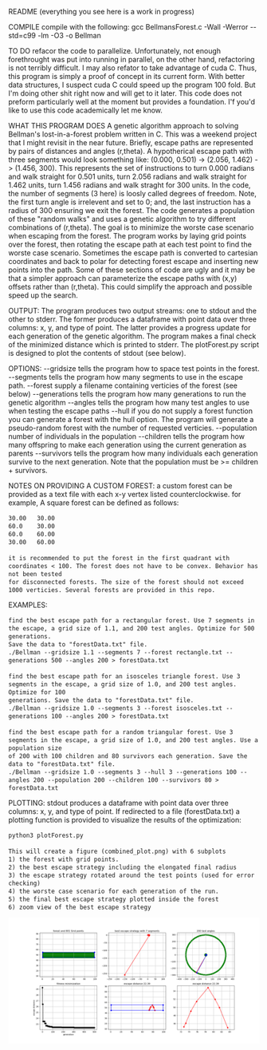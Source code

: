 README (everything you see here is a work in progress)

COMPILE
compile with the following: gcc BellmansForest.c -Wall -Werror --std=c99 -lm -O3 -o Bellman

TO DO
refacor the code to parallelize. Unfortunately, not enough forethrought was put into running in parallel, on the other hand, refactoring is not terribly
difficult. I may also refator to take advantage of cuda C. Thus, this program is simply a proof of concept in its current form. With better data structures, 
I suspect cuda C could speed up the program 100 fold. But I'm doing other shit right now and will get to it later. This code does not preform particularly 
well at the moment but provides a foundation. I'f you'd like to use this code academically let me know. 

WHAT THIS PROGRAM DOES
A genetic algorithm approach to solving Bellman's lost-in-a-forest problem written in C. This was a weekend project that I might revisit in the near future. 
Briefly, escape paths are represented by pairs of distances and angles (r,theta). A hypotherical escape path with three segments would look something like:
(0.000, 0.501) -> (2.056, 1.462) -> (1.456, 300). This represents the set of instructions to turn 0.000 radians and walk straight for 0.501 units, turn 2.056
radians and walk straight for 1.462 units, turn 1.456 radians and walk straght for 300 units. In the code, the number of segments (3 here) is loosly called
degrees of freedom. Note, the first turn angle is irrelevent and set to 0; and, the last instruction has a radius of 300 ensuring we exit the forest. The code
generates a population of these "random walks" and uses a genetic algorithm to try different combinations of (r,theta). The goal is to minimize the worste case 
scenario when escaping from the forest. The program works by laying grid points over the forest, then rotating the escape path at each test point to find the 
worste case scenario. Sometimes the escape path is converted to cartesian coordinates and back to polar for detecting forest escape and inserting new points 
into the path. Some of these sections of code are ugly and it may be that a simpler approach can parameterize the escape paths with (x,y) offsets rather than 
(r,theta). This could simplify the approach and possible speed up the search.

OUTPUT:
The program produces two output streams: one to stdout and the other to stderr. The former produces a dataframe with point data over three columns: x, y, and
type of point. The latter provides a progress update for each generation of the genetic algorithm. The program makes a final check of the minimized distance
which is printed to stderr. The plotForest.py script is designed to plot the contents of stdout (see below).

OPTIONS:
--gridsize <float> tells the program how to space test points in the forest. 
--segments <int> tells the program how many segments to use in the escape path.
--forest <string> supply a filename containing verticies of the forest (see below)
--generations <int> tells the program how many generations to run the genetic algorithm
--angles <int> tells the program how many test angles to use when testing the escape paths
--hull <int> if you do not supply a forest function you can generate a forest with the hull option.
	The program will generate a pseudo-random forest with the number of requested verticies.
--population <int> number of individuals in the population
--children <int> tells the program how many offspring to make each generation using the
	current generation as parents
--survivors <int> tells the program how many individuals each generation survive to the next 
	generation. Note that the population must be >= children + survivors.

NOTES ON PROVIDING A CUSTOM FOREST:
	a custom forest can be provided as a text file with each x-y vertex listed counterclockwise. for example, A square forest can be defined as follows:

	30.00   30.00
	60.0    30.00
	60.0    60.00
	30.00   60.00

	it is recommended to put the forest in the first quadrant with coordinates < 100. The forest does not have to be convex. Behavior has not been tested
	for disconnected forests. The size of the forest should not exceed 1000 verticies. Several forests are provided in this repo. 

EXAMPLES:

	find the best escape path for a rectangular forest. Use 7 segments in the escape, a grid size of 1.1, and 200 test angles. Optimize for 500 generations.
	Save the data to "forestData.txt" file.
	./Bellman --gridsize 1.1 --segments 7 --forest rectangle.txt --generations 500 --angles 200 > forestData.txt

	find the best escape path for an isosceles triangle forest. Use 3 segments in the escape, a grid size of 1.0, and 200 test angles. Optimize for 100 
	generations. Save the data to "forestData.txt" file.
	./Bellman --gridsize 1.0 --segments 3 --forest isosceles.txt --generations 100 --angles 200 > forestData.txt

	find the best escape path for a random triangular forest. Use 3 segments in the escape, a grid size of 1.0, and 200 test angles. Use a population size 
	of 200 with 100 children and 80 survivors each generation. Save the data to "forestData.txt" file.
	./Bellman --gridsize 1.0 --segments 3 --hull 3 --generations 100 --angles 200 --population 200 --children 100 --survivors 80 > forestData.txt
	
PLOTTING:
	stdout produces a dataframe with point data over three columns: x, y, and type of point. If redirected to a file (forestData.txt) a plotting function
	is provided to visualize the results of the optimization:
	
	python3 plotForest.py
	
	This will create a figure (combined_plot.png) with 6 subplots
	1) the forest with grid points.
	2) the best escape strategy including the elongated final radius
	3) the escape strategy rotated around the test points (used for error checking)
	4) the worste case scenario for each generation of the run.
	5) the final best escape strategy plotted inside the forest
	6) zoom view of the best escape strategy

![Screenshot](example_plot.png)
